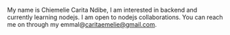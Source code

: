 My name is Chiemelie Carita Ndibe, I am interested in backend and currently learning nodejs. I am open to nodejs collaborations. You can reach me on through my emmal@caritaemelie@gmail.com.

<!---
Caritajoe18/Caritajoe18 is a ✨ special ✨ repository because its `README.md` (this file) appears on your GitHub profile.
You can click the Preview link to take a look at your changes.
--->
